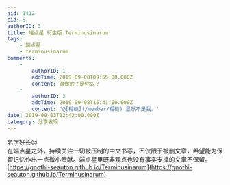 ```yaml
---
aid: 1412
cid: 5
authorID: 3
title: 端点星 衍生版 Terminusinarum
tags:
    - 端点星
    - terminusinarum
comments:
    -
        authorID: 1
        addTime: 2019-09-08T09:55:00.000Z
        content: 谁做的？是你么？
    -
        authorID: 3
        addTime: 2019-09-08T15:41:00.000Z
        content: '@[榴梿](/member/榴梿) 显然不是我。'
date: 2019-09-03T12:42:00.000Z
category: 分享发现
---
```


名字好长😐  
在端点星之外，持续关注一切被压制的中文书写，不仅限于被删文章，希望能为保留记忆作出一点微小贡献。端点星里既非观点也没有事实支撑的文章不保留。  
[https://gnothi-seauton.github.io/Terminusinarum](https://gnothi-seauton.github.io/Terminusinarum)
